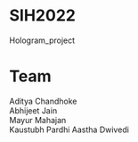 # SIH2022
Hologram_project
# Team
Aditya Chandhoke  
Abhijeet Jain  
Mayur Mahajan  
Kaustubh Pardhi
Aastha Dwivedi

